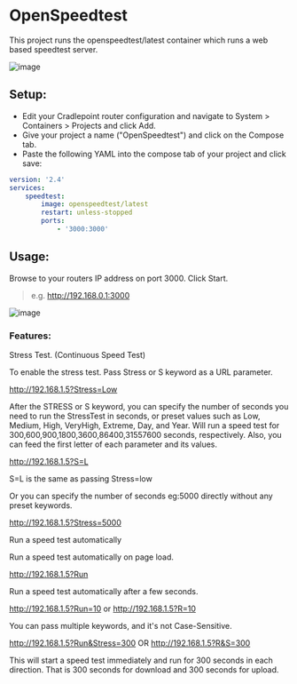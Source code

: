 # OpenSpeedtest
This project runs the openspeedtest/latest container which runs a web based speedtest server.

![image](https://github.com/cpcontainer/compose/assets/127797701/9f4dd2b0-67d4-4a9c-8497-697ca59bf0e1)

## Setup:
- Edit your Cradlepoint router configuration and navigate to System > Containers > Projects and click Add.  
- Give your project a name ("OpenSpeedtest") and click on the Compose tab.
- Paste the following YAML into the compose tab of your project and click save:

```yaml
version: '2.4'
services:
    speedtest:
        image: openspeedtest/latest
        restart: unless-stopped
        ports:
            - '3000:3000'
```

## Usage:  
Browse to your routers IP address on port 3000. Click Start.
> e.g. http://192.168.0.1:3000

![image](https://github.com/cpcontainer/compose/assets/127797701/643a2cc4-9157-4791-9cd4-e32b5f94f22c)

### Features:

Stress Test. (Continuous Speed Test)

To enable the stress test. Pass Stress or S keyword as a URL parameter.


http://192.168.1.5?Stress=Low

After the STRESS or S keyword, you can specify the number of seconds you need to run the StressTest in seconds, or preset values such as Low, Medium, High, VeryHigh, Extreme, Day, and Year. Will run a speed test for 300,600,900,1800,3600,86400,31557600 seconds, respectively. Also, you can feed the first letter of each parameter and its values.


http://192.168.1.5?S=L

S=L is the same as passing Stress=low

Or you can specify the number of seconds eg:5000 directly without any preset keywords.


http://192.168.1.5?Stress=5000

Run a speed test automatically

Run a speed test automatically on page load.


http://192.168.1.5?Run

Run a speed test automatically after a few seconds.


http://192.168.1.5?Run=10 or http://192.168.1.5?R=10

You can pass multiple keywords, and it's not Case-Sensitive.


http://192.168.1.5?Run&Stress=300 OR http://192.168.1.5?R&S=300

This will start a speed test immediately and run for 300 seconds in each direction. That is 300 seconds for download and 300 seconds for upload.
